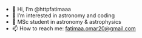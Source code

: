
- 👋 Hi, I’m @httpfatimaaa
- 👀 I’m interested in astronomy and coding
- 💞️ MSc student in astronomy & astrophysics
- 📫 How to reach me: fatimaa.omar20@gmail.com
  

<!---
httpfatimaaa/httpfatimaaa is a ✨ special ✨ repository because its `README.md` (this file) appears on your GitHub profile.
You can click the Preview link to take a look at your changes.
--->
